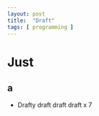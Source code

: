 ```yaml
---
layout: post
title:  "Draft"
tags: [ programming ] 
---
```

# Just
## a
* Drafty draft draft draft x 7
